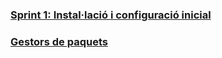 ### [Sprint 1: Instal·lació i configuració inicial](/unidad1/unidad1.md)
### [Gestors de paquets](/Gestors_de_paquets.md)
